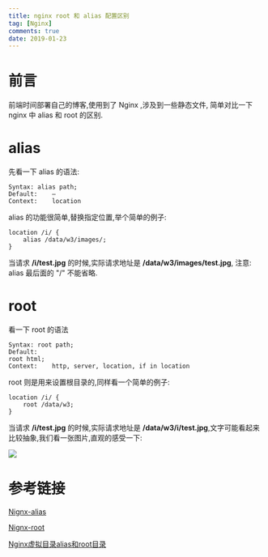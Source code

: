 ```yaml
---
title: nginx root 和 alias 配置区别
tag: [Nginx]
comments: true
date: 2019-01-23
---
```







# 前言
前端时间部署自己的博客,使用到了 Nginx ,涉及到一些静态文件, 简单对比一下 nginx 中 alias 和 root 的区别.

# alias

先看一下 alias 的语法:

```
Syntax:	alias path;
Default:	—
Context:	location
```

alias 的功能很简单,替换指定位置,举个简单的例子:

```
location /i/ {
    alias /data/w3/images/;
}
```
当请求 **/i/test.jpg** 的时候,实际请求地址是 **/data/w3/images/test.jpg**, 注意: alias 最后面的 "/" 不能省略.

# root

看一下 root 的语法

```
Syntax:	root path;
Default:	
root html;
Context:	http, server, location, if in location
```

root 则是用来设置根目录的,同样看一个简单的例子:

```
location /i/ {
    root /data/w3;
}
```

当请求 **/i/test.jpg** 的时候,实际请求地址是 **/data/w3/i/test.jpg**,文字可能看起来比较抽象,我们看一张图片,直观的感受一下:

![](http://ww1.sinaimg.cn/large/006wYWbGly1fzga4exaujj30pg0kvjrp.jpg)

# 参考链接

[Nignx-alias](http://nginx.org/en/docs/http/ngx_http_core_module.html#alias)

[Nignx-root](http://nginx.org/en/docs/http/ngx_http_core_module.html#root)

[Nginx虚拟目录alias和root目录](https://www.cnblogs.com/kevingrace/p/6187482.html)